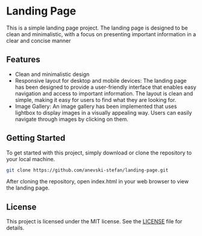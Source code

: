 
# Landing Page

This is a simple landing page project. The landing page is designed to be clean and minimalistic, with a focus on presenting important information in a clear and concise manner





## Features

- Clean and minimalistic design
- Responsive layout for desktop and mobile devices: The landing page has been designed to provide a user-friendly interface that enables easy navigation and access to important information. The layout is clean and simple, making it easy for users to find what they are looking for.
- Image Gallery: An image gallery has been implemented that uses lightbox to display images in a visually appealing way. Users can easily navigate through images by clicking on them.



## Getting Started

To get started with this project, simply download or clone the repository to your local machine.

```bash
git clone https://github.com/anevski-stefan/landing-page.git
```

After cloning the repository, open index.html in your web browser to view the landing page.




## License

This project is licensed under the MIT license. See the [LICENSE](./LICENSE) file for details.
